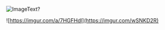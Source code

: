 ![ImageText?](https://dwarffortresswiki.org/images/3/33/Extension_icon.png)

![https://imgur.com/a/7HGFHdl](https://imgur.com/wSNKD2R)

<!--https://dwarffortresswiki.org/images/f/f9/Dwarven_science_stretched.png-->

